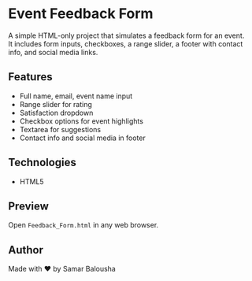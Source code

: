 
# Event Feedback Form

A simple HTML-only project that simulates a feedback form for an event.  
It includes form inputs, checkboxes, a range slider, a footer with contact info, and social media links.

## Features
- Full name, email, event name input
- Range slider for rating
- Satisfaction dropdown
- Checkbox options for event highlights
- Textarea for suggestions
- Contact info and social media in footer

## Technologies
- HTML5

## Preview
Open `Feedback_Form.html` in any web browser.

## Author
Made with ❤️ by Samar Balousha
